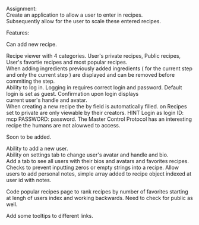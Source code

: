 Assignment:  
Create an application to allow a user to enter in recipes.  
Subsequently allow for the user to scale these entered recipes. 


Features:  

Can add new recipe.  

Recipe viewer with 4 categories. User's private recipes, Public recipes, User's favortie recipes and most popular recipes.  
When adding ingredients previously added ingredients ( for the current step and only the current step ) are displayed and can be removed before commiting the step.  
Ability to log in. Logging in requires correct login and password. Default login is set as guest. Confirmation upon login displays  
current user's handle and avatar.  
When creating a new recipe the by field is automatically filled. on
Recipes set to private are only viewable by their creators. HINT Login as login ID: mcp PASSWORD: password. The Master Control Protocol has an interesting recipe the humans are not alowwed to access.

Soon to be added.

Ability to add a new user.  
Ability on settings tab to change user's avatar and handle and bio.   
Add a tab to see all users with their bios and avatars and favorites recipes.
Checks to prevent inputting zeros or empty strings into a recipe. 
Allow users to add personal notes, simple array added to recipe object indexed at user id with notes.

Code popular recipes page to rank recipes by number of favorites starting at lengh of users index and working backwards. Need to check for public as well. 

Add some tooltips to different links. 

 